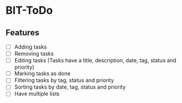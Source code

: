 # BIT-ToDo

## Features

- [ ] Adding tasks
- [ ] Removing tasks
- [ ] Editing tasks (Tasks have a title, description, date, tag, status and priority)
- [ ] Marking tasks as done
- [ ] Filtering tasks by tag, status and priority
- [ ] Sorting tasks by date, tag, status and priority
- [ ] Have multiple lists
